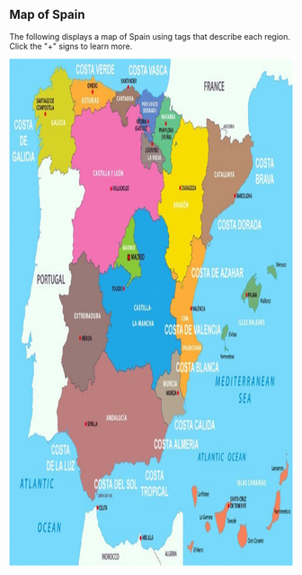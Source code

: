 <div class="container">
  <h2>Map of Spain</h2>
  <p>The following displays a map of Spain using tags that describe each region. Click the "+" signs to learn more.</p>
  <img class="img-responsive" src="map.jpg" alt="map " width="900" height="900"> 
</div>




	
